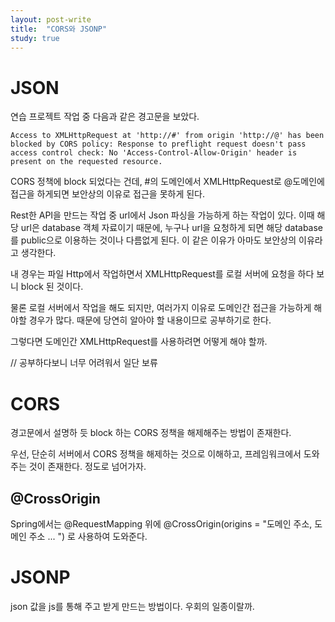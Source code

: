 ```yaml
---
layout: post-write
title:  "CORS와 JSONP"
study: true
---
```


# JSON

 연습 프로젝트 작업 중 다음과 같은 경고문을 보았다.

  `Access to XMLHttpRequest at 'http://#' from origin 'http://@' has been blocked by CORS policy: Response to preflight request doesn't pass access control check: No 'Access-Control-Allow-Origin' header is present on the requested resource.`

 CORS 정책에 block 되었다는 건데, #의 도메인에서 XMLHttpRequest로 @도메인에 접근을 하게되면 보안상의 이유로 접근을 못하게 된다.

 Rest한 API을 만드는 작업 중 url에서 Json 파싱을 가능하게 하는 작업이 있다. 이때 해당 url은 database 객체 자료이기 때문에, 누구나 url을 요청하게 되면 해당 database를 public으로 이용하는 것이나 다름없게 된다. 이 같은 이유가 아마도 보안상의 이유라고 생각한다.

 내 경우는 파일 Http에서 작업하면서 XMLHttpRequest를 로컬 서버에 요청을 하다 보니 block 된 것이다.

 물론 로컬 서버에서 작업을 해도 되지만, 여러가지 이유로 도메인간 접근을 가능하게 해야할 경우가 많다. 때문에 당연히 알아야 할 내용이므로 공부하기로 한다.

 그렇다면 도메인간 XMLHttpRequest를 사용하려면 어떻게 해야 할까.
  
  // 공부하다보니 너무 어려워서 일단 보류

# CORS
 
 경고문에서 설명하 듯 block 하는 CORS 정책을 해제해주는 방법이 존재한다.

 우선, 단순히 서버에서 CORS 정책을 해제하는 것으로 이해하고, 프레임워크에서 도와주는 것이 존재한다. 정도로 넘어가자.

 ## @CrossOrigin
  Spring에서는 @RequestMapping 위에 @CrossOrigin(origins = "도메인 주소, 도메인 주소 ... ") 로 사용하여 도와준다.

# JSONP
  json 값을 js를 통해 주고 받게 만드는 방법이다. 우회의 일종이랄까.
 
 


 
